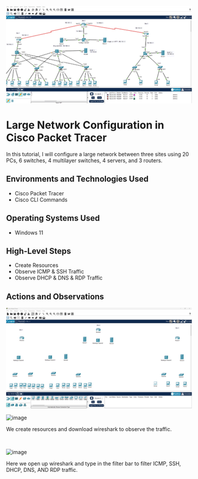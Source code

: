 <p align="center">
<img src="https://github.com/mwtechwiz/Large-Network-Configuration/blob/main/PT20.jpg?raw=true" alt="Traffic Examination"/>
</p>

<h1>Large Network Configuration in Cisco Packet Tracer</h1>
In this tutorial, I will configure a large network between three sites using 20 PCs, 6 switches, 4 multilayer switches, 4 servers, and 3 routers. <br />


<h2>Environments and Technologies Used</h2>

- Cisco Packet Tracer
- Cisco CLI Commands

<h2>Operating Systems Used </h2>

- Windows 11

<h2>High-Level Steps</h2>

- Create Resources
- Observe ICMP & SSH Traffic
- Observe DHCP & DNS & RDP Traffic

<h2>Actions and Observations</h2>

<p>
  
![image](https://github.com/mwtechwiz/Large-Network-Configuration/blob/main/PT1.jpg)
  
![image](https://github.com/techwiz77777/azure-network-protocols/assets/143854558/f2f3878e-044a-4133-b53e-9cdedd97ddfc)
</p>
<p>
We create resources and download wireshark to observe the traffic.
</p>
<br />

<p>
  
![image](https://github.com/techwiz77777/azure-network-protocols/assets/143854558/49b7c684-9af7-4ba9-8042-29b7becfa82e)
</p>
<p>
Here we open up wireshark and type in the filter bar to filter ICMP, SSH, DHCP, DNS, AND RDP traffic.
</p>
<br />
